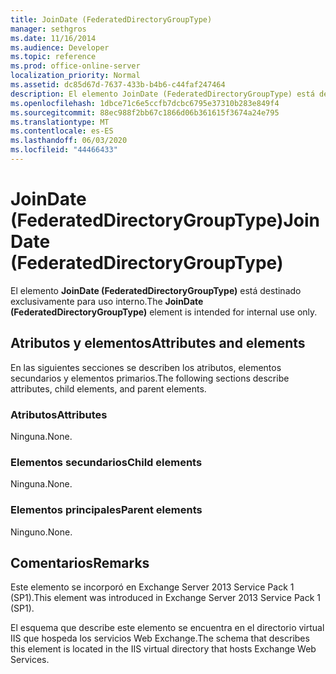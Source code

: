 ```yaml
---
title: JoinDate (FederatedDirectoryGroupType)
manager: sethgros
ms.date: 11/16/2014
ms.audience: Developer
ms.topic: reference
ms.prod: office-online-server
localization_priority: Normal
ms.assetid: dc85d67d-7637-433b-b4b6-c44faf247464
description: El elemento JoinDate (FederatedDirectoryGroupType) está destinado exclusivamente para uso interno.
ms.openlocfilehash: 1dbce71c6e5ccfb7dcbc6795e37310b283e849f4
ms.sourcegitcommit: 88ec988f2bb67c1866d06b361615f3674a24e795
ms.translationtype: MT
ms.contentlocale: es-ES
ms.lasthandoff: 06/03/2020
ms.locfileid: "44466433"
---
```

# <a name="joindate-federateddirectorygrouptype"></a><span data-ttu-id="eaa21-103">JoinDate (FederatedDirectoryGroupType)</span><span class="sxs-lookup"><span data-stu-id="eaa21-103">JoinDate (FederatedDirectoryGroupType)</span></span>

<span data-ttu-id="eaa21-104">El elemento **JoinDate (FederatedDirectoryGroupType)** está destinado exclusivamente para uso interno.</span><span class="sxs-lookup"><span data-stu-id="eaa21-104">The **JoinDate (FederatedDirectoryGroupType)** element is intended for internal use only.</span></span> 

## <a name="attributes-and-elements"></a><span data-ttu-id="eaa21-105">Atributos y elementos</span><span class="sxs-lookup"><span data-stu-id="eaa21-105">Attributes and elements</span></span>

<span data-ttu-id="eaa21-106">En las siguientes secciones se describen los atributos, elementos secundarios y elementos primarios.</span><span class="sxs-lookup"><span data-stu-id="eaa21-106">The following sections describe attributes, child elements, and parent elements.</span></span>
  
### <a name="attributes"></a><span data-ttu-id="eaa21-107">Atributos</span><span class="sxs-lookup"><span data-stu-id="eaa21-107">Attributes</span></span>

<span data-ttu-id="eaa21-108">Ninguna.</span><span class="sxs-lookup"><span data-stu-id="eaa21-108">None.</span></span>
  
### <a name="child-elements"></a><span data-ttu-id="eaa21-109">Elementos secundarios</span><span class="sxs-lookup"><span data-stu-id="eaa21-109">Child elements</span></span>

<span data-ttu-id="eaa21-110">Ninguna.</span><span class="sxs-lookup"><span data-stu-id="eaa21-110">None.</span></span>
  
### <a name="parent-elements"></a><span data-ttu-id="eaa21-111">Elementos principales</span><span class="sxs-lookup"><span data-stu-id="eaa21-111">Parent elements</span></span>

<span data-ttu-id="eaa21-112">Ninguno.</span><span class="sxs-lookup"><span data-stu-id="eaa21-112">None.</span></span>
  
## <a name="remarks"></a><span data-ttu-id="eaa21-113">Comentarios</span><span class="sxs-lookup"><span data-stu-id="eaa21-113">Remarks</span></span>

<span data-ttu-id="eaa21-114">Este elemento se incorporó en Exchange Server 2013 Service Pack 1 (SP1).</span><span class="sxs-lookup"><span data-stu-id="eaa21-114">This element was introduced in Exchange Server 2013 Service Pack 1 (SP1).</span></span>
  
<span data-ttu-id="eaa21-115">El esquema que describe este elemento se encuentra en el directorio virtual IIS que hospeda los servicios Web Exchange.</span><span class="sxs-lookup"><span data-stu-id="eaa21-115">The schema that describes this element is located in the IIS virtual directory that hosts Exchange Web Services.</span></span>
  

